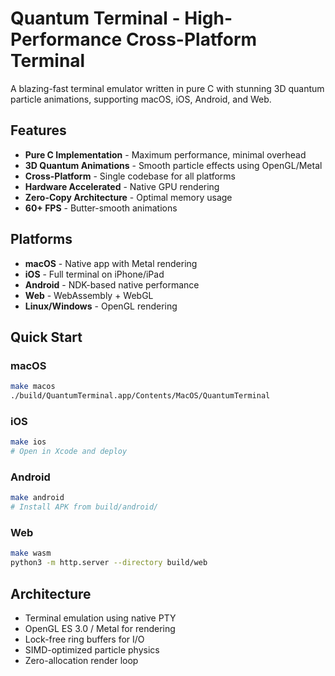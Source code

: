 # Quantum Terminal - High-Performance Cross-Platform Terminal

A blazing-fast terminal emulator written in pure C with stunning 3D quantum particle animations, supporting macOS, iOS, Android, and Web.

## Features

- **Pure C Implementation** - Maximum performance, minimal overhead
- **3D Quantum Animations** - Smooth particle effects using OpenGL/Metal
- **Cross-Platform** - Single codebase for all platforms
- **Hardware Accelerated** - Native GPU rendering
- **Zero-Copy Architecture** - Optimal memory usage
- **60+ FPS** - Butter-smooth animations

## Platforms

- **macOS** - Native app with Metal rendering
- **iOS** - Full terminal on iPhone/iPad
- **Android** - NDK-based native performance
- **Web** - WebAssembly + WebGL
- **Linux/Windows** - OpenGL rendering

## Quick Start

### macOS
```bash
make macos
./build/QuantumTerminal.app/Contents/MacOS/QuantumTerminal
```

### iOS
```bash
make ios
# Open in Xcode and deploy
```

### Android
```bash
make android
# Install APK from build/android/
```

### Web
```bash
make wasm
python3 -m http.server --directory build/web
```

## Architecture

- Terminal emulation using native PTY
- OpenGL ES 3.0 / Metal for rendering
- Lock-free ring buffers for I/O
- SIMD-optimized particle physics
- Zero-allocation render loop